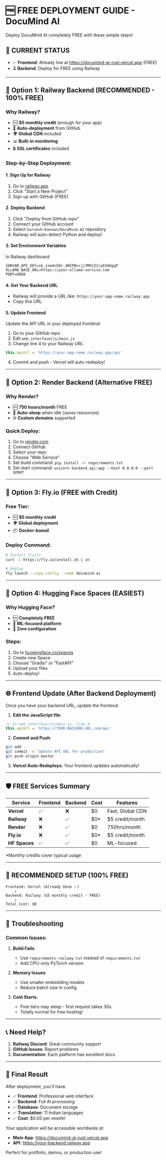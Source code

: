 # 🆓 **FREE DEPLOYMENT GUIDE - DocuMind AI**

Deploy DocuMind AI completely FREE with these simple steps!

## 🎯 **CURRENT STATUS**
- ✅ **Frontend**: Already live at https://documind-ai-rust.vercel.app (FREE)
- ⏳ **Backend**: Deploy for FREE using Railway

---

## 🚀 **Option 1: Railway Backend (RECOMMENDED - 100% FREE)**

### Why Railway?
- 🆓 **$5 monthly credit** (enough for your app)
- 🔧 **Auto-deployment** from GitHub
- 🌍 **Global CDN** included
- 📊 **Built-in monitoring**
- 🔒 **SSL certificates** included

### Step-by-Step Deployment:

#### 1. **Sign Up for Railway**
1. Go to [railway.app](https://railway.app)
2. Click "Start a New Project"
3. Sign up with GitHub (FREE)

#### 2. **Deploy Backend**
1. Click "Deploy from GitHub repo"
2. Connect your GitHub account
3. Select `Sarvesh-Kannan/DocuMind-AI` repository
4. Railway will auto-detect Python and deploy!

#### 3. **Set Environment Variables**
In Railway dashboard:
```env
SARVAM_API_KEY=sk_inm4n58r_4NIPBvcjjYMhCZ1ryEXAOgqP
OLLAMA_BASE_URL=https://your-ollama-service.com
PORT=8080
```

#### 4. **Get Your Backend URL**
- Railway will provide a URL like: `https://your-app-name.railway.app`
- Copy this URL

#### 5. **Update Frontend**
Update the API URL in your deployed frontend:
1. Go to your GitHub repo
2. Edit `web_interface/js/main.js`
3. Change line 4 to your Railway URL:
```javascript
this.apiUrl = 'https://your-app-name.railway.app/api'
```
4. Commit and push - Vercel will auto-redeploy!

---

## 🚀 **Option 2: Render Backend (Alternative FREE)**

### Why Render?
- 🆓 **750 hours/month** FREE
- 🔄 **Auto-sleep** when idle (saves resources)
- 🌐 **Custom domains** supported

### Quick Deploy:
1. Go to [render.com](https://render.com)
2. Connect GitHub
3. Select your repo
4. Choose "Web Service"
5. Set build command: `pip install -r requirements.txt`
6. Set start command: `uvicorn backend_api:app --host 0.0.0.0 --port $PORT`

---

## 🚀 **Option 3: Fly.io (FREE with Credit)**

### Free Tier:
- 🆓 **$5 monthly credit**
- 🌍 **Global deployment**
- 📦 **Docker-based**

### Deploy Command:
```bash
# Install flyctl
curl -L https://fly.io/install.sh | sh

# Deploy
fly launch --copy-config --name documind-ai
```

---

## 🚀 **Option 4: Hugging Face Spaces (EASIEST)**

### Why Hugging Face?
- 🆓 **Completely FREE**
- 🤖 **ML-focused platform**
- 🔧 **Zero configuration**

### Steps:
1. Go to [huggingface.co/spaces](https://huggingface.co/spaces)
2. Create new Space
3. Choose "Gradio" or "FastAPI"
4. Upload your files
5. Auto-deploy!

---

## 🌐 **Frontend Update (After Backend Deployment)**

Once you have your backend URL, update the frontend:

1. **Edit the JavaScript file**:
```javascript
// In web_interface/js/main.js, line 4:
this.apiUrl = 'https://YOUR-BACKEND-URL.com/api'
```

2. **Commit and Push**:
```bash
git add .
git commit -m "Update API URL for production"
git push origin master
```

3. **Vercel Auto-Redeploys**: Your frontend updates automatically!

---

## 🛡️ **FREE Services Summary**

| Service | Frontend | Backend | Cost | Features |
|---------|----------|---------|------|----------|
| **Vercel** | ✅ | ❌ | $0 | Fast, Global CDN |
| **Railway** | ❌ | ✅ | $0* | $5 credit/month |
| **Render** | ❌ | ✅ | $0 | 750hrs/month |
| **Fly.io** | ❌ | ✅ | $0* | $5 credit/month |
| **HF Spaces** | ✅ | ✅ | $0 | ML-focused |

*Monthly credits cover typical usage

---

## 🎯 **RECOMMENDED SETUP (100% FREE)**

```
Frontend: Vercel (Already Done ✅)
    ↓
Backend: Railway ($5 monthly credit - FREE)
    ↓
Total Cost: $0
```

---

## 🔧 **Troubleshooting**

### Common Issues:

1. **Build Fails**:
   - Use `requirements-railway.txt` instead of `requirements.txt`
   - Add CPU-only PyTorch version

2. **Memory Issues**:
   - Use smaller embedding models
   - Reduce batch size in config

3. **Cold Starts**:
   - Free tiers may sleep - first request takes 30s
   - Totally normal for free hosting!

---

## 📞 **Need Help?**

1. **Railway Discord**: Great community support
2. **GitHub Issues**: Report problems
3. **Documentation**: Each platform has excellent docs

---

## 🎉 **Final Result**

After deployment, you'll have:
- ✅ **Frontend**: Professional web interface
- ✅ **Backend**: Full AI processing
- ✅ **Database**: Document storage
- ✅ **Translation**: 11 Indian languages
- ✅ **Cost**: $0.00 per month!

Your application will be accessible worldwide at:
- **Main App**: https://documind-ai-rust.vercel.app
- **API**: https://your-backend.railway.app

Perfect for portfolio, demos, or production use! 